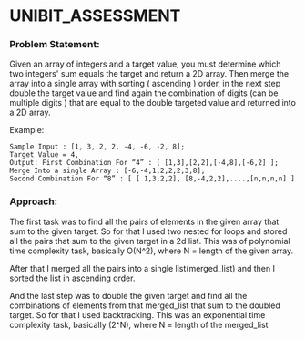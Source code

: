 # UNIBIT_ASSESSMENT
### Problem Statement:
Given an array of integers and a target value, you must determine which two integers' sum
equals the target and return a 2D array. Then merge the array into a single array with sorting (
ascending ) order, in the next step double the target value and find again the combination of
digits (can be multiple digits ) that are equal to the double targeted value and returned into a 2D
array.

Example: 
```
Sample Input : [1, 3, 2, 2, -4, -6, -2, 8];
Target Value = 4,
Output: First Combination For “4” : [ [1,3],[2,2],[-4,8],[-6,2] ];
Merge Into a single Array : [-6,-4,1,2,2,2,3,8];
Second Combination For “8” : [ [ 1,3,2,2], [8,-4,2,2],....,[n,n,n,n] ]
```

### Approach:
The first task was to find all the pairs of elements in the given array that sum to the given target.
So for that I used two nested for loops and stored all the pairs that sum to the given target in a 2d list.
This was of polynomial time complexity task, basically O(N^2), where N = length of the given array.

After that I merged all the pairs into a single list(merged_list) and then I sorted the list in ascending order.

And the last step was to double the given target and find all the combinations of elements from that merged_list
that sum to the doubled target. So for that I used backtracking.
This was an exponential time complexity task, basically (2^N), where N = length of the merged_list
